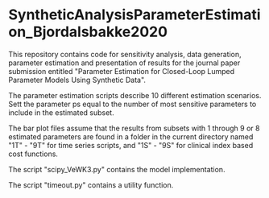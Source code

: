# SyntheticAnalysisParameterEstimation_Bjordalsbakke2020

This repository contains code for sensitivity analysis, data generation, parameter estimation and presentation of results for the journal paper submission entitled "Parameter Estimation for Closed-Loop Lumped Parameter Models Using Synthetic Data".

The parameter estimation scripts describe 10 different estimation scenarios. Sett the parameter ps equal to the number of most sensitive parameters to include in the estimated subset.

The bar plot files assume that the results from subsets with 1 through 9 or 8 estimated parameters are found in a folder in the current directory named "1T" - "9T" for time series scripts, and "1S" - "9S" for clinical index based cost functions.

The script "scipy_VeWK3.py" contains the model implementation.

The script "timeout.py" contains a utility function.
